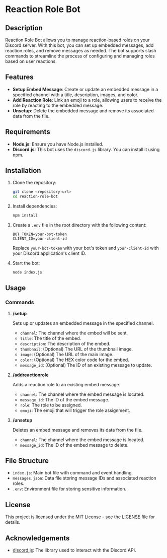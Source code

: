 
# Reaction Role Bot

## Description

Reaction Role Bot allows you to manage reaction-based roles on your Discord server. With this bot, you can set up embedded messages, add reaction roles, and remove messages as needed. The bot supports slash commands to streamline the process of configuring and managing roles based on user reactions.

## Features

- **Setup Embed Message**: Create or update an embedded message in a specified channel with a title, description, images, and color.
- **Add Reaction Role**: Link an emoji to a role, allowing users to receive the role by reacting to the embedded message.
- **Unsetup**: Delete the embedded message and remove its associated data from the file.

## Requirements

- **Node.js**: Ensure you have Node.js installed.
- **Discord.js**: This bot uses the `discord.js` library. You can install it using npm.

## Installation

1. Clone the repository:

   ```bash
   git clone <repository-url>
   cd reaction-role-bot
   ```

2. Install dependencies:

   ```bash
   npm install
   ```

3. Create a `.env` file in the root directory with the following content:

   ```
   BOT_TOKEN=your-bot-token
   CLIENT_ID=your-client-id
   ```

   Replace `your-bot-token` with your bot's token and `your-client-id` with your Discord application's client ID.

4. Start the bot:

   ```bash
   node index.js
   ```

## Usage

### Commands

1. **/setup**

   Sets up or updates an embedded message in the specified channel.

   - `channel`: The channel where the embed will be sent.
   - `title`: The title of the embed.
   - `description`: The description of the embed.
   - `thumbnail`: (Optional) The URL of the thumbnail image.
   - `image`: (Optional) The URL of the main image.
   - `color`: (Optional) The HEX color code for the embed.
   - `message_id`: (Optional) The ID of an existing message to update.

2. **/addreactionrole**

   Adds a reaction role to an existing embed message.

   - `channel`: The channel where the embed message is located.
   - `message_id`: The ID of the embed message.
   - `role`: The role to be assigned.
   - `emoji`: The emoji that will trigger the role assignment.

3. **/unsetup**

   Deletes an embed message and removes its data from the file.

   - `channel`: The channel where the embed message is located.
   - `message_id`: The ID of the embed message to delete.

## File Structure

- `index.js`: Main bot file with command and event handling.
- `messages.json`: Data file storing message IDs and associated reaction roles.
- `.env`: Environment file for storing sensitive information.

## License

This project is licensed under the MIT License - see the [LICENSE](LICENSE) file for details.

## Acknowledgements

- [discord.js](https://discord.js.org/): The library used to interact with the Discord API.
